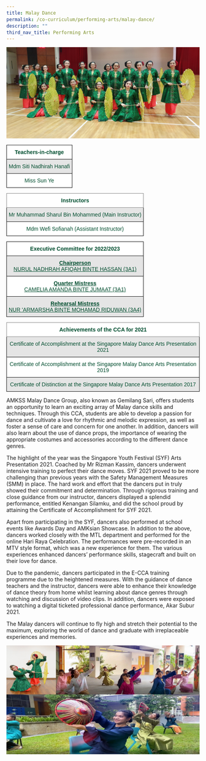 ```yaml
---
title: Malay Dance
permalink: /co-curriculum/performing-arts/malay-dance/
description: ""
third_nav_title: Performing Arts
---
```

![](/images/20210330_103537.jpg)

<style type="text/css">
.tg  {border-collapse:collapse;border-spacing:0;}
.tg td{border-color:black;border-style:solid;border-width:1px;font-family:Arial, sans-serif;font-size:14px;
  overflow:hidden;padding:10px 5px;word-break:normal;}
.tg th{border-color:black;border-style:solid;border-width:1px;font-family:Arial, sans-serif;font-size:14px;
  font-weight:normal;overflow:hidden;padding:10px 5px;word-break:normal;}
.tg .tg-avji{background-color:#FFF;color:#004D2E;font-weight:bold;text-align:center;vertical-align:top}
.tg .tg-bapb{background-color:#E5E5E5;color:#004D2E;text-align:center;vertical-align:middle}
.tg .tg-wpup{background-color:#FFF;color:#004D2E;text-align:center;vertical-align:middle}
</style>
<table class="tg">
<thead>
  <tr>
    <th class="tg-avji">Teachers-in-charge<br></th>
  </tr>
</thead>
<tbody>
  <tr>
    <td class="tg-bapb">Mdm Siti Nadhirah Hanafi<br></td>
  </tr>
  <tr>
    <td class="tg-wpup">Miss Sun Ye</td>
  </tr>
</tbody>
</table>

<style type="text/css">
.tg  {border-collapse:collapse;border-spacing:0;}
.tg td{border-color:black;border-style:solid;border-width:1px;font-family:Arial, sans-serif;font-size:14px;
  overflow:hidden;padding:10px 5px;word-break:normal;}
.tg th{border-color:black;border-style:solid;border-width:1px;font-family:Arial, sans-serif;font-size:14px;
  font-weight:normal;overflow:hidden;padding:10px 5px;word-break:normal;}
.tg .tg-mwif{background-color:#FFF;border-color:inherit;color:#004D2E;font-weight:bold;text-align:center;vertical-align:top}
.tg .tg-bapb{background-color:#E5E5E5;color:#004D2E;text-align:center;vertical-align:middle}
.tg .tg-wpup{background-color:#FFF;color:#004D2E;text-align:center;vertical-align:middle}
</style>
<table class="tg">
<thead>
  <tr>
    <th class="tg-mwif">Instructors<br></th>
  </tr>
</thead>
<tbody>
  <tr>
    <td class="tg-bapb">Mr Muhammad Sharul Bin Mohammed (Main Instructor)<br></td>
  </tr>
  <tr>
    <td class="tg-wpup">Mdm Wefi Sofianah (Assistant Instructor)</td>
  </tr>
</tbody>
</table>

<style type="text/css">
.tg  {border-collapse:collapse;border-spacing:0;}
.tg td{border-color:black;border-style:solid;border-width:1px;font-family:Arial, sans-serif;font-size:14px;
  overflow:hidden;padding:10px 5px;word-break:normal;}
.tg th{border-color:black;border-style:solid;border-width:1px;font-family:Arial, sans-serif;font-size:14px;
  font-weight:normal;overflow:hidden;padding:10px 5px;word-break:normal;}
.tg .tg-avji{background-color:#FFF;color:#004D2E;font-weight:bold;text-align:center;vertical-align:top}
.tg .tg-ywyw{background-color:#E5E5E5;color:#004D2E;font-weight:bold;text-align:center;text-decoration:underline;vertical-align:top}
.tg .tg-frvs{background-color:#FFF;color:#004D2E;font-weight:bold;text-align:center;text-decoration:underline;vertical-align:top}
</style>
<table class="tg">
<thead>
  <tr>
    <th class="tg-avji">Executive Committee for 2022/2023<br></th>
  </tr>
</thead>
<tbody>
  <tr>
    <td class="tg-ywyw">Chairperson<br><span style="font-weight:400;color:#004D2E">NURUL NADHRAH AFIQAH BINTE HASSAN (3A1)</span></td>
  </tr>
  <tr>
    <td class="tg-frvs">Quarter Mistress<br><span style="font-weight:400;color:#004D2E">CAMELIA AMANDA BINTE JUMAAT (3A1)</span></td>
  </tr>
  <tr>
    <td class="tg-ywyw">Rehearsal Mistress<br><span style="font-weight:400;color:#004D2E">NUR 'ARMARSHA BINTE MOHAMAD RIDUWAN (3A4)</span></td>
  </tr>
</tbody>
</table>

<style type="text/css">
.tg  {border-collapse:collapse;border-spacing:0;}
.tg td{border-color:black;border-style:solid;border-width:1px;font-family:Arial, sans-serif;font-size:14px;
  overflow:hidden;padding:10px 5px;word-break:normal;}
.tg th{border-color:black;border-style:solid;border-width:1px;font-family:Arial, sans-serif;font-size:14px;
  font-weight:normal;overflow:hidden;padding:10px 5px;word-break:normal;}
.tg .tg-mwif{background-color:#FFF;border-color:inherit;color:#004D2E;font-weight:bold;text-align:center;vertical-align:top}
.tg .tg-bapb{background-color:#E5E5E5;color:#004D2E;text-align:center;vertical-align:middle}
.tg .tg-wpup{background-color:#FFF;color:#004D2E;text-align:center;vertical-align:middle}
</style>
<table class="tg">
<thead>
  <tr>
    <th class="tg-mwif">Achievements of the CCA for 2021<br></th>
  </tr>
</thead>
<tbody>
  <tr>
    <td class="tg-bapb">Certificate of Accomplishment at the Singapore Malay Dance Arts Presentation 2021<br></td>
  </tr>
  <tr>
    <td class="tg-wpup">Certificate of Accomplishment at the Singapore Malay Dance Arts Presentation 2019<br></td>
  </tr>
  <tr>
    <td class="tg-bapb">Certificate of Distinction at the Singapore Malay Dance Arts Presentation 2017</td>
  </tr>
</tbody>
</table>

AMKSS Malay Dance Group, also known as Gemilang Sari, offers students an opportunity to learn an exciting array of Malay dance skills and techniques. Through this CCA, students are able to develop a passion for dance and cultivate a love for rhythmic and melodic expression, as well as foster a sense of care and concern for one another. In addition, dancers will also learn about the use of dance props, the importance of wearing the appropriate costumes and accessories according to the different dance genres.

  

The highlight of the year was the Singapore Youth Festival (SYF) Arts Presentation 2021. Coached by Mr Rizman Kassim, dancers underwent intensive training to perfect their dance moves. SYF 2021 proved to be more challenging than previous years with the Safety Management Measures (SMM) in place. The hard work and effort that the dancers put in truly showed their commitment and determination. Through rigorous training and close guidance from our instructor, dancers displayed a splendid performance, entitled Kenangan Silamku, and did the school proud by attaining the Certificate of Accomplishment for SYF 2021.

  

Apart from participating in the SYF, dancers also performed at school events like Awards Day and AMKsian Showcase. In addition to the above, dancers worked closely with the MTL department and performed for the online Hari Raya Celebration. The performances were pre-recorded in an MTV style format, which was a new experience for them. The various experiences enhanced dancers’ performance skills, stagecraft and built on their love for dance.

  

Due to the pandemic, dancers participated in the E-CCA training programme due to the heightened measures. With the guidance of dance teachers and the instructor, dancers were able to enhance their knowledge of dance theory from home whilst learning about dance genres through watching and discussion of video clips. In addition, dancers were exposed to watching a digital ticketed professional dance performance, Akar Subur 2021.

  

The Malay dancers will continue to fly high and stretch their potential to the maximum, exploring the world of dance and graduate with irreplaceable experiences and memories.

![](/images/Malay%20Dance%202021.png)